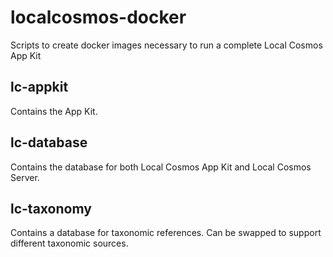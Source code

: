 # localcosmos-docker

Scripts to create docker images necessary to run a complete Local Cosmos App Kit

## lc-appkit

Contains the App Kit.

## lc-database

Contains the database for both Local Cosmos App Kit and Local Cosmos Server.

## lc-taxonomy

Contains a database for taxonomic references. Can be swapped to support different taxonomic sources.